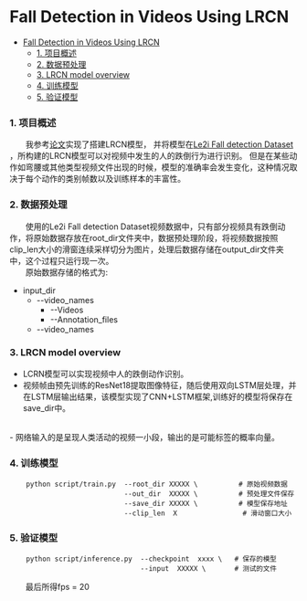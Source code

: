 # Fall Detection in Videos Using LRCN
<!-- TOC -->

- [Fall Detection in Videos Using LRCN](#fall-detection-in-videos-using-lrcn)
    - [1. 项目概述](#1-项目概述)
    - [2. 数据预处理](#2-数据预处理)
    - [3. LRCN model overview](#3-lrcn-model-overview)
    - [4. 训练模型](#4-训练模型)
    - [5. 验证模型](#5-验证模型)

<!-- /TOC -->

### 1. 项目概述
&emsp;&emsp;我参考[论文](https://arxiv.org/abs/1411.4389)实现了搭建LRCN模型，
并将模型在[Le2i Fall detection Dataset](http://le2i.cnrs.fr/Fall-detection-Dataset?lang=fr)
，所构建的LRCN模型可以对视频中发生的人的跌倒行为进行识别。 但是在某些动作如弯腰或其他类型视频文件出现的时候，模型的准确率会发生变化，这种情况取决于每个动作的类别帧数以及训练样本的丰富性。

### 2. 数据预处理
&emsp;&emsp;使用的Le2i Fall detection Dataset视频数据中，只有部分视频具有跌倒动作，将原始数据存放在root_dir文件夹中，数据预处理阶段，将视频数据按照clip_len大小的滑窗连续采样切分为图片，处理后数据存储在output_dir文件夹中，这个过程只运行现一次。<br>
&emsp;&emsp;原始数据存储的格式为:<br>
- input_dir
  + --video_names
    * --Videos
    * --Annotation_files
  + --video_names


### 3. LRCN model overview
- LCRN模型可以实现视频中人的跌倒动作识别。<br>
- 视频帧由预先训练的ResNet18提取图像特征，随后使用双向LSTM层处理，并在LSTM层输出结果，该模型实现了CNN+LSTM框架,训练好的模型将保存在save_dir中。
<br>
- 网络输入的是呈现人类活动的视频一小段，输出的是可能标签的概率向量。


### 4. 训练模型
```
    python script/train.py  --root_dir XXXXX \          # 原始视频数据
                            --out_dir  XXXXX \          # 预处理文件保存
                            --save_dir XXXXX \          # 模型保存地址
                            --clip_len  X                # 滑动窗口大小
```


### 5. 验证模型
```
    python script/inference.py  --checkpoint  xxxx \   # 保存的模型 
                                --input  XXXXX \       # 测试的文件
```
&emsp;&emsp;最后所得fps = 20








